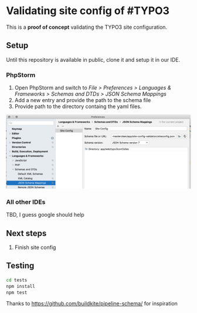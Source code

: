 # Validating site config of #TYPO3

This is a **proof of concept** validating the TYPO3 site configuration.

## Setup

Until this repository is available in public, clone it and setup it in our IDE.

### PhpStorm

1. Open PhpStorm and switch to *File > Preferences > Languages & Frameworks > Schemas and DTDs > JSON Schema Mappings*
2. Add a new entry and provide the path to the schema file
3. Provide path to the directory containg the yaml files.

![Setup PhpStorm](assets/setup-phpstorm.png)

### All other IDEs

TBD, I guess google should help

## Next steps

1. Finish site config

## Testing

```bash
cd tests
npm install
npm test
```
Thanks to https://github.com/buildkite/pipeline-schema/ for inspiration
